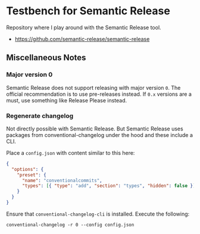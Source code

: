 # Testbench for Semantic Release

Repository where I play around with the Semantic Release tool.

- <https://github.com/semantic-release/semantic-release>

## Miscellaneous Notes

### Major version 0

Semantic Release does not support releasing with major version `0`. The official
recommendation is to use pre-releases instead. If `0.x` versions are a must, use
something like Release Please instead.

### Regenerate changelog

Not directly possible with Semantic Release. But Semantic Release uses packages
from conventional-changelog under the hood and these include a CLI.

Place a `config.json` with content similar to this here:

```json
{
  "options": {
    "preset": {
      "name": "conventionalcommits",
      "types": [{ "type": "add", "section": "types", "hidden": false }]
    }
  }
}
```

Ensure that `conventional-changelog-cli` is installed. Execute the following:

```shell
conventional-changelog -r 0 --config config.json
```
